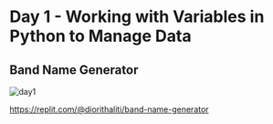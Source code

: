# Day 1 - Working with Variables in Python to Manage Data

 
## Band Name Generator 

![day1](https://github.com/diorithaliti/Python/assets/74361197/3e0220a4-9c5e-4163-982f-4c7a7441069d)



https://replit.com/@diorithaliti/band-name-generator
